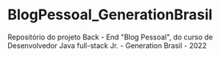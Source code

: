 # BlogPessoal_GenerationBrasil
Repositório do projeto Back - End "Blog Pessoal", do curso de Desenvolvedor Java full-stack Jr. - Generation Brasil - 2022
